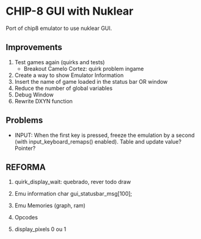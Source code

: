 # CHIP-8 GUI with Nuklear

Port of chip8 emulator to use nuklear GUI.

## Improvements

1) Test games again (quirks and tests)
    * Breakout Camelo Cortez: quirk problem ingame
2) Create a way to show Emulator Information
3) Insert the name of game loaded in the status bar OR window
4) Reduce the number of global variables
5) Debug Window
6) Rewrite DXYN function

## Problems

* INPUT: When the first key is pressed, freeze the emulation by a second (with input_keyboard_remaps() enabled). Table and update value? Pointer?


## REFORMA

1) quirk_display_wait: quebrado, rever todo draw

2) Emu information
char gui_statusbar_msg[100];

3) Emu Memories (graph, ram)

4) Opcodes

5) display_pixels 0 ou 1